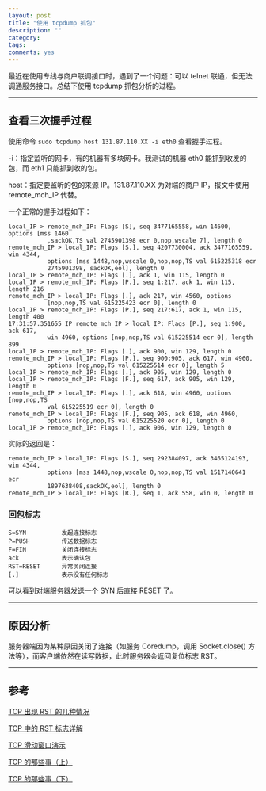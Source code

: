 ```yaml
---
layout: post
title: "使用 tcpdump 抓包"
description: ""
category: 
tags:
comments: yes
---
```


最近在使用专线与商户联调接口时，遇到了一个问题：可以 telnet 联通，但无法调通服务接口。总结下使用 tcpdump 抓包分析的过程。

----

## 查看三次握手过程

使用命令 `sudo tcpdump host 131.87.110.XX -i eth0` 查看握手过程。

-i：指定监听的网卡，有的机器有多块网卡。我测试的机器 eth0 能抓到收发的包，而 eth1 只能抓到收的包。

host：指定要监听的包的来源 IP。131.87.110.XX 为对端的商户 IP，报文中使用 remote_mch_IP 代替。

一个正常的握手过程如下：

```
local_IP > remote_mch_IP: Flags [S], seq 3477165558, win 14600, options [mss 1460
           ,sackOK,TS val 2745901398 ecr 0,nop,wscale 7], length 0
remote_mch_IP > local_IP: Flags [S.], seq 4207730004, ack 3477165559, win 4344, 
           options [mss 1448,nop,wscale 0,nop,nop,TS val 615225318 ecr 
           2745901398, sackOK,eol], length 0
local_IP > remote_mch_IP: Flags [.], ack 1, win 115, length 0
local_IP > remote_mch_IP: Flags [P.], seq 1:217, ack 1, win 115, length 216
remote_mch_IP > local_IP: Flags [.], ack 217, win 4560, options 
           [nop,nop,TS val 615225423 ecr 0], length 0
local_IP > remote_mch_IP: Flags [P.], seq 217:617, ack 1, win 115, length 400
17:31:57.351655 IP remote_mch_IP > local_IP: Flags [P.], seq 1:900, ack 617, 
           win 4960, options [nop,nop,TS val 615225514 ecr 0], length 899
local_IP > remote_mch_IP: Flags [.], ack 900, win 129, length 0
remote_mch_IP > local_IP: Flags [P.], seq 900:905, ack 617, win 4960, 
           options [nop,nop,TS val 615225514 ecr 0], length 5
local_IP > remote_mch_IP: Flags [.], ack 905, win 129, length 0
local_IP > remote_mch_IP: Flags [F.], seq 617, ack 905, win 129, length 0
remote_mch_IP > local_IP: Flags [.], ack 618, win 4960, options [nop,nop,TS 
           val 615225519 ecr 0], length 0
remote_mch_IP > local_IP: Flags [F.], seq 905, ack 618, win 4960, 
           options [nop,nop,TS val 615225520 ecr 0], length 0
local_IP > remote_mch_IP: Flags [.], ack 906, win 129, length 0
```

实际的返回是：

```
remote_mch_IP > local_IP: Flags [S.], seq 292384097, ack 3465124193, win 4344, 
           options [mss 1448,nop,wscale 0,nop,nop,TS val 1517140641 ecr 
           1897638408,sackOK,eol], length 0
remote_mch_IP > local_IP: Flags [R.], seq 1, ack 558, win 0, length 0
```

### 回包标志

```
S=SYN          发起连接标志
P=PUSH         传送数据标志
F=FIN          关闭连接标志
ack            表示确认包
RST=RESET      异常关闭连接
[.]            表示没有任何标志
```

可以看到对端服务器发送一个 SYN 后直接 RESET 了。

-----

## 原因分析

服务器端因为某种原因关闭了连接（如服务 Coredump，调用 Socket.close() 方法等），而客户端依然在读写数据，此时服务器会返回复位标志 RST。

-----

## 参考

[TCP 出现 RST 的几种情况](https://www.cnblogs.com/JohnABC/p/6323046.html)

[TCP 中的 RST 标志详解](https://blog.csdn.net/erlib/article/details/50132307)

[TCP 滑动窗口演示](https://v.youku.com/v_show/id_XNDg1NDUyMDUy.html)

[TCP 的那些事（上）](https://coolshell.cn/articles/11564.html)

[TCP 的那些事（下）](https://coolshell.cn/articles/11609.html)
